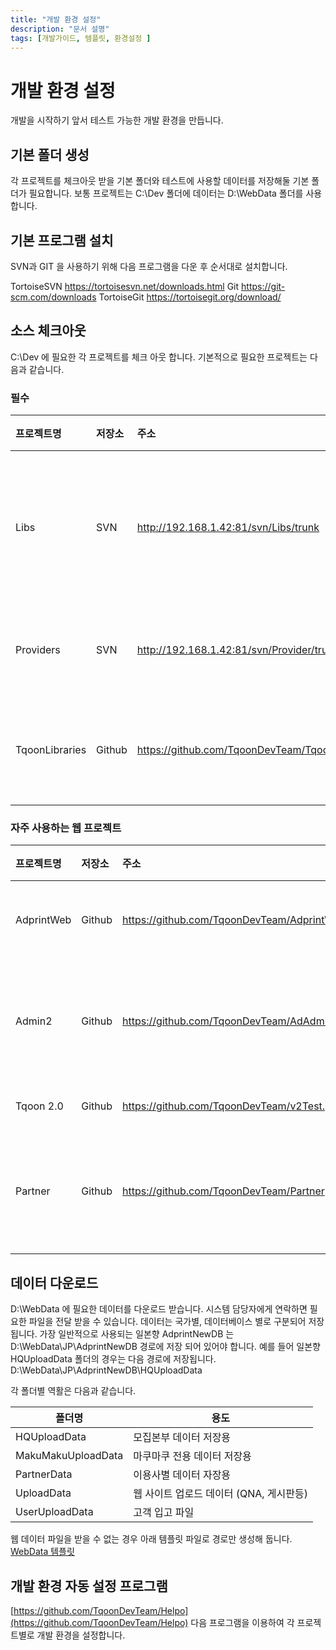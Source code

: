 ```yaml
---
title: "개발 환경 설정"
description: "문서 설명"
tags: [개발가이드, 템플릿, 환경설정 ]
---
```


# 개발 환경 설정
개발을 시작하기 앞서 테스트 가능한 개발 환경을 만듭니다.


## 기본 폴더 생성
각 프로젝트를 체크아웃 받을 기본 폴더와 테스트에 사용할 데이터를 저장해둘 기본 폴더가 필요합니다.
보통 프로젝트는 C:\Dev 폴더에
데이터는 D:\WebData 폴더를 사용합니다.

## 기본 프로그램 설치
SVN과 GIT 을 사용하기 위해 다음 프로그램을 다운 후 순서대로 설치합니다.

TortoiseSVN https://tortoisesvn.net/downloads.html
Git https://git-scm.com/downloads
TortoiseGit https://tortoisegit.org/download/

## 소스 체크아웃
C:\Dev 에 필요한 각 프로젝트를 체크 아웃 합니다.
기본적으로 필요한 프로젝트는 다음과 같습니다.

### 필수
| 프로젝트명 | 저장소 | 주소 | 용도 |
| :--- |:--- | :--- | :--- |
| Libs | SVN | http://192.168.1.42:81/svn/Libs/trunk | 공통 라이브러리 저장용 |
| Providers | SVN | http://192.168.1.42:81/svn/Provider/trunk | DB 커넥션 정보 |
| TqoonLibraries | Github | https://github.com/TqoonDevTeam/TqoonLibraries.git | 티쿤 라이브러리 |


### 자주 사용하는 웹 프로젝트
| 프로젝트명 | 저장소 | 주소 | 용도 |
| :--- |:--- | :--- | :--- |
| AdprintWeb | Github | https://github.com/TqoonDevTeam/AdprintWeb.git | 애드프린트 |
| Admin2 | Github | https://github.com/TqoonDevTeam/AdAdmin.git | 어드민 관리 시스템 |
| Tqoon 2.0 | Github | https://github.com/TqoonDevTeam/v2Test.git | 티쿤 2.0 |
| Partner | Github | https://github.com/TqoonDevTeam/Partner | 이용사 관리 시스템 |

## 데이터 다운로드
D:\WebData 에 필요한 데이터를 다운로드 받습니다. 시스템 담당자에게 연락하면 필요한 파일을 전달 받을 수 있습니다.
데이터는 국가별, 데이터베이스 별로 구분되어 저장 됩니다.
가장 일반적으로 사용되는 일본향 AdprintNewDB 는 D:\WebData\JP\AdprintNewDB 경로에 저장 되어 있어야 합니다. 예를 들어 일본향 HQUploadData 폴더의 경우는 다음 경로에 저장됩니다. D:\WebData\JP\AdprintNewDB\HQUploadData

각 폴더별 역활은 다음과 같습니다.

| 폴더명 | 용도 |
| --- | --- |
| HQUploadData | 모집본부 데이터 저장용 |
| MakuMakuUploadData | 마쿠마쿠 전용 데이터 저장용 |
| PartnerData | 이용사별 데이터 자장용 |
| UploadData | 웹 사이트 업로드 데이터 (QNA, 게시판등) |
| UserUploadData | 고객 입고 파일 |

웹 데이터 파일을 받을 수 없는 경우 아래 템플릿 파일로 경로만 생성해 둡니다.
[WebData 템플릿](/contents/files/WebData.zip)


## 개발 환경 자동 설정 프로그램
[https://github.com/TqoonDevTeam/Helpo](https://github.com/TqoonDevTeam/Helpo)
다음 프로그램을 이용하여 각 프로젝트별로 개발 환경을 설정합니다.